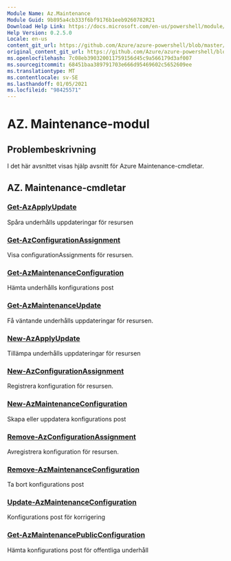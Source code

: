 ```yaml
---
Module Name: Az.Maintenance
Module Guid: 9b895a4cb333f6bf9176b1eeb9260782R21
Download Help Link: https://docs.microsoft.com/en-us/powershell/module/az.maintenance
Help Version: 0.2.5.0
Locale: en-us
content_git_url: https://github.com/Azure/azure-powershell/blob/master/src/Maintenance/Maintenance/help/Az.Maintenance.md
original_content_git_url: https://github.com/Azure/azure-powershell/blob/master/src/Maintenance/Maintenance/help/Az.Maintenance.md
ms.openlocfilehash: 7c08eb390320011759156d45c9a566179d3af007
ms.sourcegitcommit: 68451baa389791703e666d95469602c5652609ee
ms.translationtype: MT
ms.contentlocale: sv-SE
ms.lasthandoff: 01/05/2021
ms.locfileid: "98425571"
---
```

# AZ. Maintenance-modul
## Problembeskrivning
I det här avsnittet visas hjälp avsnitt för Azure Maintenance-cmdletar.

## AZ. Maintenance-cmdletar
### [Get-AzApplyUpdate](Get-AzApplyUpdate.md)
Spåra underhålls uppdateringar för resursen

### [Get-AzConfigurationAssignment](Get-AzConfigurationAssignment.md)
Visa configurationAssignments för resursen.

### [Get-AzMaintenanceConfiguration](Get-AzMaintenanceConfiguration.md)
Hämta underhålls konfigurations post

### [Get-AzMaintenanceUpdate](Get-AzMaintenanceUpdate.md)
Få väntande underhålls uppdateringar för resursen.

### [New-AzApplyUpdate](New-AzApplyUpdate.md)
Tillämpa underhålls uppdateringar för resursen

### [New-AzConfigurationAssignment](New-AzConfigurationAssignment.md)
Registrera konfiguration för resursen.

### [New-AzMaintenanceConfiguration](New-AzMaintenanceConfiguration.md)
Skapa eller uppdatera konfigurations post

### [Remove-AzConfigurationAssignment](Remove-AzConfigurationAssignment.md)
Avregistrera konfiguration för resursen.

### [Remove-AzMaintenanceConfiguration](Remove-AzMaintenanceConfiguration.md)
Ta bort konfigurations post

### [Update-AzMaintenanceConfiguration](Update-AzMaintenanceConfiguration.md)
Konfigurations post för korrigering

### [Get-AzMaintenancePublicConfiguration](Get-AzMaintenancePublicConfiguration.md)
Hämta konfigurations post för offentliga underhåll


